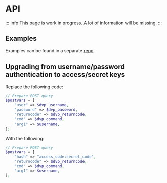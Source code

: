 # API

::: info
This page is work in progress. A lot of information will be missing.
:::

## Examples

Examples can be found in a separate [repo](https://github.com/davidcp/davidcp-api-examples).

## Upgrading from username/password authentication to access/secret keys

Replace the following code:

```php
// Prepare POST query
$postvars = [
	"user" => $dvp_username,
	"password" => $dvp_password,
	"returncode" => $dvp_returncode,
	"cmd" => $dvp_command,
	"arg1" => $username,
];
```

With the following:

```php
// Prepare POST query
$postvars = [
	"hash" => "access_code:secret_code",
	"returncode" => $dvp_returncode,
	"cmd" => $dvp_command,
	"arg1" => $username,
];
```
